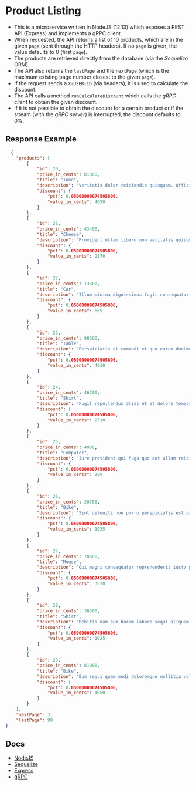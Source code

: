 # Product Listing

* This is a microservice written in NodeJS (12.13) which exposes a REST API (Express) and implements a gRPC client.
* When requested, the API returns a list of 10 products, which are in the given `page` (sent through the HTTP headers). If no `page` is given, the value defaults to 0 (first `page`).
* The products are retrieved directly from the database (via the *Sequelize* ORM).
* The API also returns the `lastPage` and the `nextPage` (which is the maximum existing page number closest to the given `page`).
* If the request sends a `X-USER-ID` (via headers), it is used to calculate the discount.
* The API calls a method `runCalculateDiscount` which calls the *gRPC client* to obtain the given discount. 
* If it is not possible to obtain the discount for a certain product or if the stream (with the *gRPC server*) is interrupted, the discount defaults to 0%.

## Response Example
```json
  {
    "products": [
        {
            "id": 20,
            "price_in_cents": 81000,
            "title": "Tuna",
            "description": "Veritatis dolor reiciendis quisquam. Officiis non minima neque voluptatem aut. Dolorem repudiandae repellat omnis.",
            "discount": {
                "pct": 0.05000000074505806,
                "value_in_cents": 4050
            }
        },
        {
            "id": 21,
            "price_in_cents": 43400,
            "title": "Cheese",
            "description": "Provident ullam libero non veritatis quisquam. Consequatur qui doloremque. Vel explicabo eos id temporibus omnis rerum harum quam.",
            "discount": {
                "pct": 0.05000000074505806,
                "value_in_cents": 2170
            }
        },
        {
            "id": 22,
            "price_in_cents": 13300,
            "title": "Car",
            "description": "Illum minima dignissimos fugit consequatur quos. Aperiam sapiente soluta molestiae. Porro alias maxime nam inventore doloribus saepe. Eum dolor aperiam cupiditate non ea.",
            "discount": {
                "pct": 0.05000000074505806,
                "value_in_cents": 665
            }
        },
        {
            "id": 23,
            "price_in_cents": 98600,
            "title": "Table",
            "description": "Perspiciatis et commodi et quo earum ducimus. Enim sit magni voluptas facere. Voluptatem vitae explicabo architecto eligendi nostrum voluptates consequuntur odit. Quam totam voluptatibus debitis. Eius quo doloremque voluptatum sint dolor eos aliquid enim dolor.",
            "discount": {
                "pct": 0.05000000074505806,
                "value_in_cents": 4930
            }
        },
        {
            "id": 24,
            "price_in_cents": 46200,
            "title": "Shirt",
            "description": "Fugit repellendus alias et et dolore temporibus vel. Tempora optio et. Ea suscipit ad et saepe sint voluptates sit saepe. Enim saepe sunt recusandae dolores sunt. Facere odio sed aut officiis voluptas voluptatem. Soluta sequi illo tenetur saepe ipsa non omnis.",
            "discount": {
                "pct": 0.05000000074505806,
                "value_in_cents": 2310
            }
        },
        {
            "id": 25,
            "price_in_cents": 4000,
            "title": "Computer",
            "description": "Iure provident qui fuga quo aut ullam reiciendis illo a. Quis saepe iusto. Culpa odit omnis sit. Laborum numquam vel id aut quia non. Corrupti magni consectetur accusantium doloribus.",
            "discount": {
                "pct": 0.05000000074505806,
                "value_in_cents": 200
            }
        },
        {
            "id": 26,
            "price_in_cents": 20700,
            "title": "Bike",
            "description": "Sint deleniti non porro perspiciatis est provident qui aut. Placeat nobis et deserunt ut cupiditate odit. Qui qui tempore quae et voluptatem. Et recusandae deleniti expedita nobis eum atque accusamus vero.",
            "discount": {
                "pct": 0.05000000074505806,
                "value_in_cents": 1035
            }
        },
        {
            "id": 27,
            "price_in_cents": 70600,
            "title": "Mouse",
            "description": "Qui magni consequatur reprehenderit iusto placeat sunt. Molestiae dolorem corrupti eum voluptas quidem omnis. Odit ut eos. Architecto et et eius perspiciatis qui qui aliquam iure. Facilis autem et nostrum. Error consequatur repellendus repudiandae harum impedit in suscipit ipsa.",
            "discount": {
                "pct": 0.05000000074505806,
                "value_in_cents": 3530
            }
        },
        {
            "id": 28,
            "price_in_cents": 38500,
            "title": "Shirt",
            "description": "Debitis nam eum harum labore sequi aliquam. Temporibus veritatis consequuntur officiis omnis eius laborum. Voluptatem ducimus quasi recusandae dolor id debitis sunt.",
            "discount": {
                "pct": 0.05000000074505806,
                "value_in_cents": 1925
            }
        },
        {
            "id": 29,
            "price_in_cents": 81000,
            "title": "Bike",
            "description": "Eum sequi quam modi doloremque mollitia voluptas iusto. Et ea quia quod ut nulla et itaque vel accusantium. Reiciendis similique enim non iusto amet. Tempore culpa omnis modi expedita suscipit recusandae molestiae aut vel. Occaecati tempora minus iure aut labore voluptate cum et molestiae.",
            "discount": {
                "pct": 0.05000000074505806,
                "value_in_cents": 4050
            }
        }
    ],
    "nextPage": 3,
    "lastPage": 99
}
```

## Docs
* [NodeJS](https://nodejs.org/en/docs/)
* [Sequelize](https://sequelize.org/v5/)
* [Express](https://expressjs.com)
* [gRPC](https://grpc.io)